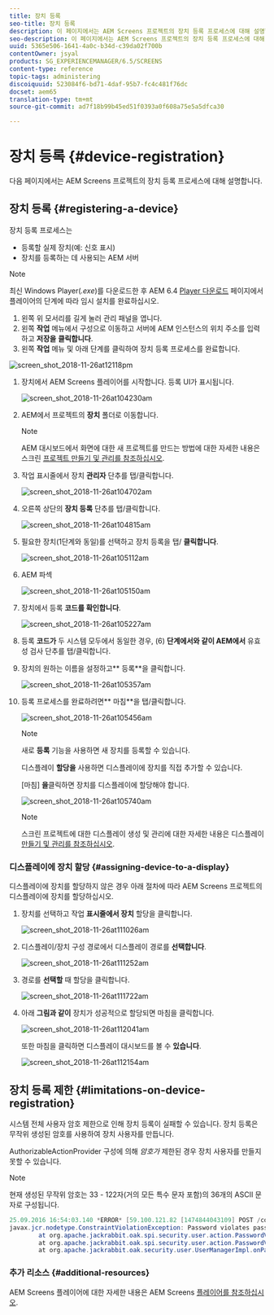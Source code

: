 ```yaml
---
title: 장치 등록
seo-title: 장치 등록
description: 이 페이지에서는 AEM Screens 프로젝트의 장치 등록 프로세스에 대해 설명합니다.
seo-description: 이 페이지에서는 AEM Screens 프로젝트의 장치 등록 프로세스에 대해 설명합니다.
uuid: 5365e506-1641-4a0c-b34d-c39da02f700b
contentOwner: jsyal
products: SG_EXPERIENCEMANAGER/6.5/SCREENS
content-type: reference
topic-tags: administering
discoiquuid: 523084f6-bd71-4daf-95b7-fc4c481f76dc
docset: aem65
translation-type: tm+mt
source-git-commit: ad7f18b99b45ed51f0393a0f608a75e5a5dfca30

---
```



# 장치 등록 {#device-registration}

다음 페이지에서는 AEM Screens 프로젝트의 장치 등록 프로세스에 대해 설명합니다.

## 장치 등록 {#registering-a-device}

장치 등록 프로세스는

* 등록할 실제 장치(예: 신호 표시)
* 장치를 등록하는 데 사용되는 AEM 서버

>[!NOTE]
>
>최신 Windows Player(*.exe*)를 다운로드한 후 AEM 6.4 [Player 다운로드](https://download.macromedia.com/screens/) 페이지에서 플레이어의 단계에 따라 임시 설치를 완료하십시오.
>
>1. 왼쪽 위 모서리를 길게 눌러 관리 패널을 엽니다.
>1. 왼쪽 **작업** 메뉴에서 구성으로 이동하고 서버에 AEM 인스턴스의 위치 주소를 입력하고 **저장을** **클릭합니다**.
>1. 왼쪽 **작업** 메뉴 및 아래 단계를 클릭하여 장치 등록 프로세스를 완료합니다.
>



![screen_shot_2018-11-26at12118pm](assets/screen_shot_2018-11-26at12118pm.png)

1. 장치에서 AEM Screens 플레이어를 시작합니다. 등록 UI가 표시됩니다.

   ![screen_shot_2018-11-26at104230am](assets/screen_shot_2018-11-26at104230am.png)

1. AEM에서 프로젝트의 **장치** 폴더로 이동합니다.

   >[!NOTE]
   >
   >AEM 대시보드에서 화면에 대한 새 프로젝트를 만드는 방법에 대한 자세한 내용은 스크린 [프로젝트 만들기 및 관리를 참조하십시오](creating-a-screens-project.md).

1. 작업 표시줄에서 장치 **관리자** 단추를 탭/클릭합니다.

   ![screen_shot_2018-11-26at104702am](assets/screen_shot_2018-11-26at104702am.png)

1. 오른쪽 상단의 **장치 등록** 단추를 탭/클릭합니다.

   ![screen_shot_2018-11-26at104815am](assets/screen_shot_2018-11-26at104815am.png)

1. 필요한 장치(1단계와 동일)를 선택하고 장치 등록을 탭/ **클릭합니다**.

   ![screen_shot_2018-11-26at105112am](assets/screen_shot_2018-11-26at105112am.png)

1. AEM 파섹

   ![screen_shot_2018-11-26at105150am](assets/screen_shot_2018-11-26at105150am.png)

1. 장치에서 등록 **코드를 확인합니다**.

   ![screen_shot_2018-11-26at105227am](assets/screen_shot_2018-11-26at105227am.png)

1. 등록 **코드가** 두 시스템 모두에서 동일한 경우, (6) **단계에서와 같이 AEM에서** 유효성 검사 단추를 탭/클릭합니다.
1. 장치의 원하는 이름을 설정하고** 등록**을 클릭합니다.

   ![screen_shot_2018-11-26at105357am](assets/screen_shot_2018-11-26at105357am.png)

1. 등록 프로세스를 완료하려면** 마침**을 탭/클릭합니다.

   ![screen_shot_2018-11-26at105456am](assets/screen_shot_2018-11-26at105456am.png)

   >[!NOTE]
   >
   >새로 **등록** 기능을 사용하면 새 장치를 등록할 수 있습니다.
   >
   >디스플레이 **할당을** 사용하면 디스플레이에 장치를 직접 추가할 수 있습니다.

   [마침] **을**&#x200B;클릭하면 장치를 디스플레이에 할당해야 합니다.

   ![screen_shot_2018-11-26at105740am](assets/screen_shot_2018-11-26at105740am.png)

   >[!NOTE]
   >
   >스크린 프로젝트에 대한 디스플레이 생성 및 관리에 대한 자세한 내용은 디스플레이 [만들기 및 관리를 참조하십시오](managing-displays.md).

### 디스플레이에 장치 할당 {#assigning-device-to-a-display}

디스플레이에 장치를 할당하지 않은 경우 아래 절차에 따라 AEM Screens 프로젝트의 디스플레이에 장치를 할당하십시오.

1. 장치를 선택하고 작업 **표시줄에서 장치** 할당을 클릭합니다.

   ![screen_shot_2018-11-26at111026am](assets/screen_shot_2018-11-26at111026am.png)

1. 디스플레이/장치 구성 경로에서 디스플레이 경로를 **선택합니다**.

   ![screen_shot_2018-11-26at111252am](assets/screen_shot_2018-11-26at111252am.png)

1. 경로를 **선택할** 때 할당을 클릭합니다.

   ![screen_shot_2018-11-26at111722am](assets/screen_shot_2018-11-26at111722am.png)

1. 아래 **그림과 같이** 장치가 성공적으로 할당되면 마침을 클릭합니다.

   ![screen_shot_2018-11-26at112041am](assets/screen_shot_2018-11-26at112041am.png)

   또한 마침을 클릭하면 디스플레이 대시보드를 볼 수 **있습니다**.

   ![screen_shot_2018-11-26at112154am](assets/screen_shot_2018-11-26at112154am.png)

## 장치 등록 제한 {#limitations-on-device-registration}

시스템 전체 사용자 암호 제한으로 인해 장치 등록이 실패할 수 있습니다. 장치 등록은 무작위 생성된 암호를 사용하여 장치 사용자를 만듭니다.

AuthorizableActionProvider 구성에 의해 *암호가* 제한된 경우 장치 사용자를 만들지 못할 수 있습니다.

>[!NOTE]
>
>현재 생성된 무작위 암호는 33 - 122자(거의 모든 특수 문자 포함)의 36개의 ASCII 문자로 구성됩니다.

```java
25.09.2016 16:54:03.140 *ERROR* [59.100.121.82 [1474844043109] POST /content/screens/svc/registration HTTP/1.1] com.adobe.cq.screens.device.registration.impl.RegistrationServlet Error during device registration
javax.jcr.nodetype.ConstraintViolationException: Password violates password constraint (^(?=.*\d).{7,9}$).
        at org.apache.jackrabbit.oak.spi.security.user.action.PasswordValidationAction.validatePassword(PasswordValidationAction.java:105)
        at org.apache.jackrabbit.oak.spi.security.user.action.PasswordValidationAction.onPasswordChange(PasswordValidationAction.java:76)
        at org.apache.jackrabbit.oak.security.user.UserManagerImpl.onPasswordChange(UserManagerImpl.java:308)
```

### 추가 리소스 {#additional-resources}

AEM Screens 플레이어에 대한 자세한 내용은 AEM Screens [플레이어를 참조하십시오](working-with-screens-player.md).

